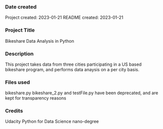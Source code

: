 ### Date created
Project created: 2023-01-21
README created: 2023-01-21

### Project Title
Bikeshare Data Analysis in Python

### Description
This project takes data from three cities participating in a US based bikeshare program, and performs data anaysis on a per city basis.

### Files used
bikeshare.py
bikeshare_2.py and testFile.py have been deprecated, and are kept for transparency reasons

### Credits
Udacity Python for Data Science nano-degree


